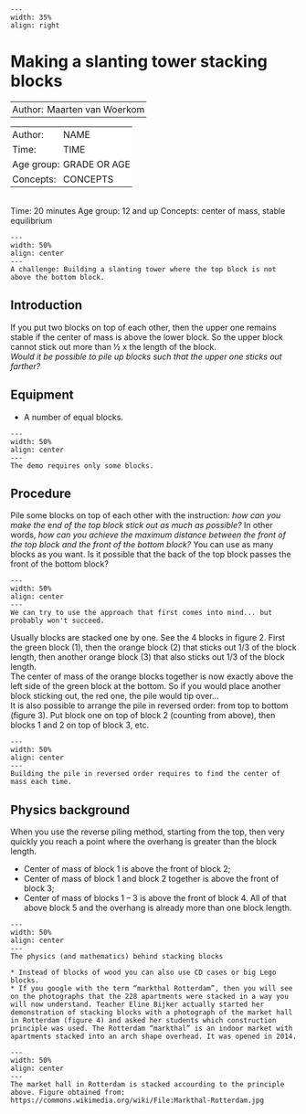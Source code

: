 ```{figure} ../../figures/ready.png
---
width: 35%
align: right
```

# Making a slanting tower stacking blocks

<table style="width: 100%; border-collapse: collapse; border: none;">
    <tr style="background-color: white;">
        <td style="text-align: left; padding: 3px; border: none;">Author:</td>
        <td style="text-align: left; padding: 3px; border: none;">Maarten van Woerkom</td>
<table style="width: 100%; border-collapse: collapse; border: none;">
    <tr style="background-color: white;"> 
        <td style="text-align: left; padding: 3px; border: none;">Author:</td>
        <td style="text-align: left; padding: 3px; border: none;">NAME</td>
    </tr>
    <tr style="background-color: white;">
        <td style="text-align: left; padding: 3px; border: none;">Time:</td>
        <td style="text-align: left; padding: 3px; border: none;">TIME</td>
    </tr>
    <tr style="background-color: white;">
        <td style="text-align: left; padding: 3px; border: none;">Age group:</td>
        <td style="text-align: left; padding: 3px; border: none;">GRADE OR AGE</td>
    </tr>
    <tr style="background-color: white;">
        <td style="text-align: left; padding: 3px; border: none;">Concepts:</td>
        <td style="text-align: left; padding: 3px; border: none;">CONCEPTS</td>
    </tr>
</table><br>
    </tr>
    <tr style="background-color: white;">
        <td style="text-align: left; padding: 3px; border: none;">Time:</td>
        <td style="text-align: left; padding: 3px; border: none;">20 minutes</td>
    </tr>
    <tr style="background-color: white;">
        <td style="text-align: left; padding: 3px; border: none;">Age group:</td>
        <td style="text-align: left; padding: 3px; border: none;">12 and up</td>
    </tr>
    <tr style="background-color: white;">
        <td style="text-align: left; padding: 3px; border: none;">Concepts:</td>
        <td style="text-align: left; padding: 3px; border: none;">center of mass, stable equilibrium</td>
    </tr>
</table><br>

```{figure} demo04_figure6.jpg
---
width: 50%
align: center
---
A challenge: Building a slanting tower where the top block is not above the bottom block.
```

## Introduction
If you put two blocks on top of each other, then the upper one remains stable if the center of mass is above the lower block. So the upper block cannot stick out more than ½ x the length of the block. <br>
*Would it be possible to pile up blocks such that the upper one sticks out farther?*

## Equipment
* A number of equal blocks.
```{figure} demo04_figure1.jpg
---
width: 50%
align: center
---
The demo requires only some blocks.
```

## Procedure
Pile some blocks on top of each other with the instruction: *how can you make the end of the top block stick out as much as possible?* In other words, *how can you achieve the maximum distance between the front of the top block and the front of the bottom block?* You can use as many blocks as you want.
Is it possible that the back of the top block passes the front of the bottom block?

```{figure} demo04_figure2.jpg
---
width: 50%
align: center
---
We can try to use the approach that first comes into mind... but probably won't succeed.
```

Usually blocks are stacked one by one. See the 4 blocks in figure 2. First the green block (1), then the orange block (2) that sticks out 1/3 of the block length, then another orange block (3) that also sticks out 1/3 of the block length.<br>
The center of mass of the orange blocks together is now exactly above the left side of the green block at the bottom. So if you would place another block sticking out, the red one, the pile would tip over...<br>
It is also possible to arrange the pile in reversed order: from top to bottom (figure 3). Put block one on top of block 2 (counting from above), then blocks 1 and 2 on top of block 3, etc.

```{figure} demo04_figure5.jpg
---
width: 50%
align: center
---
Building the pile in reversed order requires to find the center of mass each time.
```

## Physics background
When you use the reverse piling method, starting from the top, then very quickly you reach a point where the overhang is greater than the block length. 
* Center of mass of block 1 is above the front of block 2;
* Center of mass of block 1 and block 2 together is above the front of block 3;
* Center of mass of blocks 1 – 3 is above the front of block 4.
All of that above block 5 and the overhang is already more than one block length.

```{figure} demo04_figure3.jpg
---
width: 50%
align: center
---
The physics (and mathematics) behind stacking blocks
```

```{Tip}
* Instead of blocks of wood you can also use CD cases or big Lego blocks.
* If you google with the term “markthal Rotterdam”, then you will see on the photographs that the 228 apartments were stacked in a way you will now understand. Teacher Eline Bijker actually started her demonstration of stacking blocks with a photograph of the market hall in Rotterdam (figure 4) and asked her students which construction principle was used. The Rotterdam “markthal” is an indoor market with apartments stacked into an arch shape overhead. It was opened in 2014.
```

```{figure} demo04_figure4.jpg
---
width: 50%
align: center
---
The market hall in Rotterdam is stacked accourding to the principle above. Figure obtained from: https://commons.wikimedia.org/wiki/File:Markthal-Rotterdam.jpg
```

